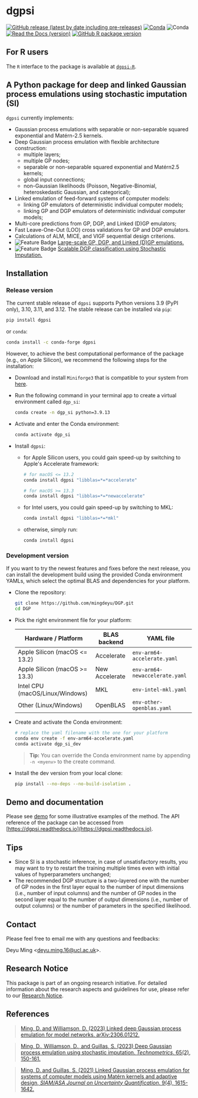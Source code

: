 # dgpsi
[![GitHub release (latest by date including pre-releases)](https://img.shields.io/github/v/release/mingdeyu/DGP?display_name=release&include_prereleases&style=flat-square)](https://github.com/mingdeyu/DGP/releases)
[![Conda](https://img.shields.io/conda/dn/conda-forge/dgpsi?label=Conda%20Downloads&style=flat-square)](https://anaconda.org/conda-forge/dgpsi)
![Conda](https://img.shields.io/conda/pn/conda-forge/dgpsi?color=orange&style=flat-square)
[![Read the Docs (version)](https://img.shields.io/readthedocs/dgpsi/latest?style=flat-square)](https://dgpsi.readthedocs.io)
[![GitHub R package version](https://img.shields.io/github/r-package/v/mingdeyu/dgpsi-R)](https://github.com/mingdeyu/dgpsi-R)

## For R users
The `R` interface to the package is available at [`dgpsi-R`](https://github.com/mingdeyu/dgpsi-R).

## A Python package for deep and linked Gaussian process emulations using stochastic imputation (SI)
`dgpsi` currently implements:

* Gaussian process emulations with separable or non-separable squared exponential and Mat&eacute;rn-2.5 kernels.
* Deep Gaussian process emulation with flexible architecture construction: 
    - multiple layers;
    - multiple GP nodes;
    - separable or non-separable squared exponential and Mat&eacute;rn2.5 kernels;
    - global input connections;
    - non-Gaussian likelihoods (Poisson, Negative-Binomial, heteroskedastic Gaussian, and categorical);
* Linked emulation of feed-forward systems of computer models:
    - linking GP emulators of deterministic individual computer models;
    - linking GP and DGP emulators of deterministic individual computer models;
* Multi-core predictions from GP, DGP, and Linked (D)GP emulators;
* Fast Leave-One-Out (LOO) cross validations for GP and DGP emulators.
* Calculations of ALM, MICE, and VIGF sequential design criterions.
* ![Feature Badge](https://img.shields.io/badge/Feature-New-orange) [Large-scale GP, DGP, and Linked (D)GP emulations.](https://github.com/mingdeyu/DGP/blob/master/demo/vecchia_SI.ipynb)
* ![Feature Badge](https://img.shields.io/badge/Feature-New-orange) [Scalable DGP classification using Stochastic Imputation.](https://github.com/mingdeyu/DGP/blob/master/demo/DGP_classification.ipynb)

## Installation
### Release version
The current stable release of `dgpsi` supports Python versions 3.9 (PyPI only), 3.10, 3.11, and 3.12. The stable release can be installed via `pip`:

```bash
pip install dgpsi
```

or `conda`:

```bash
conda install -c conda-forge dgpsi
```

However, to achieve the best computational performance of the package (e.g., on Apple Silicon), we recommend the following steps for the installation:
* Download and install `Miniforge3` that is compatible to your system from [here](https://github.com/conda-forge/miniforge).
* Run the following command in your terminal app to create a virtual environment called `dgp_si`:

    ```bash
    conda create -n dgp_si python=3.9.13 
    ```

* Activate and enter the Conda environment:

    ```bash
    conda activate dgp_si
    ```

* Install `dgpsi`:
    - for Apple Silicon users, you could gain speed-up by switching to Apple's Accelerate framework:

        ```bash
        # for macOS <= 13.2
        conda install dgpsi "libblas=*=*accelerate"

        # for macOS >= 13.3
        conda install dgpsi "libblas=*=*newaccelerate"
        ```

    - for Intel users, you could gain speed-up by switching to MKL:

        ```bash
        conda install dgpsi "libblas=*=*mkl"
        ```

    - otherwise, simply run:

        ```bash
        conda install dgpsi
        ```

### Development version
If you want to try the newest features and fixes before the next release, you can install the development build using the provided Conda environment YAMLs, which select the optimal BLAS and dependencies for your platform.

* Clone the repository:

    ```bash
    git clone https://github.com/mingdeyu/DGP.git
    cd DGP
    ```

* Pick the right environment file for your platform:

    | Hardware / Platform                      | BLAS backend   | YAML file                       |
    | ---------------------------------------- | -------------- | --------------------------------|
    | Apple Silicon (macOS <= 13.2)            | Accelerate     | `env-arm64-accelerate.yaml`     |
    | Apple Silicon (macOS >= 13.3)            | New Accelerate | `env-arm64-newaccelerate.yaml`  |
    | Intel CPU (macOS/Linux/Windows)          | MKL            | `env-intel-mkl.yaml`            |
    | Other (Linux/Windows)                    | OpenBLAS       | `env-other-openblas.yaml`       |

* Create and activate the Conda environment:

    ```bash
    # replace the yaml filename with the one for your platform
    conda env create -f env-arm64-accelerate.yaml
    conda activate dgp_si_dev
    ```
    > **Tip:** You can override the Conda environment name by appending `-n <myenv>` to the create command.

* Install the dev version from your local clone:

    ```bash
    pip install --no-deps --no-build-isolation .
    ```

## Demo and documentation
Please see [demo](https://github.com/mingdeyu/DGP/tree/master/demo) for some illustrative examples of the method. The API reference 
of the package can be accessed from [https://dgpsi.readthedocs.io](https://dgpsi.readthedocs.io).

## Tips
* Since SI is a stochastic inference, in case of unsatisfactory results, you may want to try to restart the training multiple times even with initial values of hyperparameters unchanged;
* The recommended DGP structure is a two-layered one with the number of GP nodes in the first layer equal to the number of input dimensions (i.e., number of input columns) and the number of GP nodes in the second layer equal to the number of output dimensions (i.e., number of output columns) or the number of parameters in the specified likelihood.

## Contact
Please feel free to email me with any questions and feedbacks: 

Deyu Ming <[deyu.ming.16@ucl.ac.uk](mailto:deyu.ming.16@ucl.ac.uk)>.

## Research Notice
This package is part of an ongoing research initiative. For detailed information about the research aspects and guidelines for use, please refer to our [Research Notice](./RESEARCH-NOTICE.md).

## References
> [Ming, D. and Williamson, D. (2023) Linked deep Gaussian process emulation for model networks. arXiv:2306.01212.](https://arxiv.org/abs/2306.01212)

> [Ming, D., Williamson, D., and Guillas, S. (2023) Deep Gaussian process emulation using stochastic imputation. <i>Technometrics</i>. 65(2), 150-161.](https://doi.org/10.1080/00401706.2022.2124311)

> [Ming, D. and Guillas, S. (2021) Linked Gaussian process emulation for systems of computer models using Mat&eacute;rn kernels and adaptive design, <i>SIAM/ASA Journal on Uncertainty Quantification</i>. 9(4), 1615-1642.](https://epubs.siam.org/doi/abs/10.1137/20M1323771)
